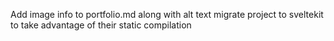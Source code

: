 Add image info to portfolio.md along with alt text
migrate project to sveltekit to take advantage of their static compilation